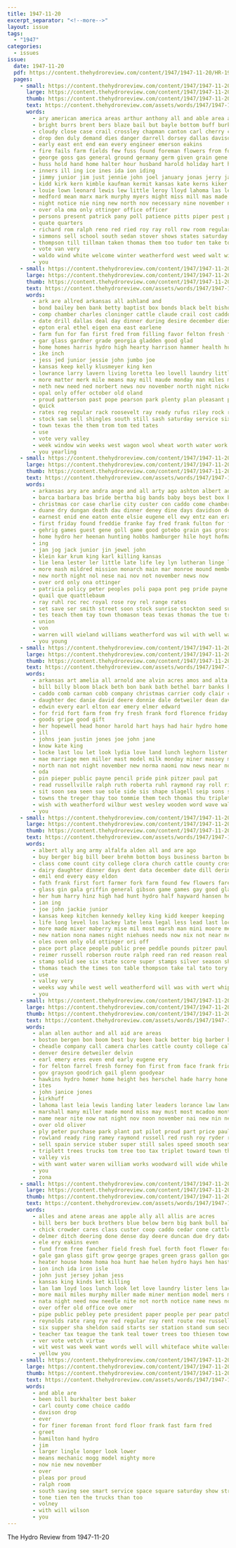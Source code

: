 ```yaml
---
title: 1947-11-20
excerpt_separator: "<!--more-->"
layout: issue
tags:
  - "1947"
categories:
  - issues
issue:
  date: 1947-11-20
  pdf: https://content.thehydroreview.com/content/1947/1947-11-20/HR-1947-11-20.pdf
  pages:
    - small: https://content.thehydroreview.com/content/1947/1947-11-20/small/HR-1947-11-20-01.jpg
      large: https://content.thehydroreview.com/content/1947/1947-11-20/large/HR-1947-11-20-01.jpg
      thumb: https://content.thehydroreview.com/content/1947/1947-11-20/thumbnails/HR-1947-11-20-01.jpg
      text: https://content.thehydroreview.com/assets/words/1947/1947-11-20/HR-1947-11-20-01.txt
      words:
        - ary american america areas arthur anthony all and able area angel august ameri are ago app acres antonio armstrong aue arrington anita
        - bright burrs brent bers blaze bail but bayle bottom buff burk brother basket bower belt bond boll beckham best bill base bench bureau both blevins been brick began barr begin baker business bloom below buys bonds bev
        - cloudy close case crail crossley chapman canton carl cherry colorado carter con comes city cotton cal care chair came caro canfield calvert call christmas cloninger cream canyon chief chisum clyde capaci class carry coupe cake clipper can cost cast company cat
        - drop den duly demand dies danger darrell dorsey dallas davison dodson drain during drew demming daughter days david der dal day davidson
        - early east ent end ean every engineer emerson eakins
        - fire fails farm fields few fuss found foreman flowers from for fin face first force former friday folsom forget ford fell fred frankfort falling fall full ferril frank fee flies field fight flo fer
        - george goss gas general ground germany germ given grain gene german gar greeson givens guardia gall
        - huss hold hand home halter hour husband harold holiday hart has honor hamilton hinton hudson high hal half hydro him had house hill homa herbert held harvey hey how head heine hatfield howard her hee hay
        - inners ill ing ice ines ida ion iding
        - jimmy junior jim just jennie john joel january jonas jerry jack
        - kidd kirk kern kimble kaufman kermit kansas kate kerns kiker king
        - louie lown leonard lewis lew little leroy lloyd lahoma las letty lead later lyn liberty living lin lees line liz ler live love low long lee
        - medford mean marx mark murphy myers might miss mill mas made matter may main marias mon man miles means more millikin mcalester money mer monday max members major mogg march martin miner mills mac
        - night notice nie ning new north nov necessary nine november not nobe near now
        - over ola oma only ottinger office officer
        - persons present patrick pany poll patience pitts piper pest private patterson public past packard pride pankratz plant passage pump pan place pryor per plenty paul pounds price pink
        - quate quarters
        - richard rom ralph reno red ried roy ray roll row room regular rains rowan rain roe ronnie rates
        - simmons sell school south sedan stover shows states saturday supply square sunday springs scott said shingles still scout surface space set stores show san sen sum schoo son spohn stull shock sister six second station september surprise sale study stevens sisson simpson sutton she seed state sat store spies stalk summer such surplus sue sand side switch
        - thompson till tillman taken thomas them too tudor ten take tower towns tom tal than test town thurs then top texas ted tention ties the tank
        - vote van very
        - waldo wind white welcome winter weatherford west weed walt wilson whiteface week was western weak wheat with windows whitten water walker willi weeks went wedding weather worm web wilbur will wells wayne waste well ward way
        - you
    - small: https://content.thehydroreview.com/content/1947/1947-11-20/small/HR-1947-11-20-02.jpg
      large: https://content.thehydroreview.com/content/1947/1947-11-20/large/HR-1947-11-20-02.jpg
      thumb: https://content.thehydroreview.com/content/1947/1947-11-20/thumbnails/HR-1947-11-20-02.jpg
      text: https://content.thehydroreview.com/assets/words/1947/1947-11-20/HR-1947-11-20-02.txt
      words:
        - ark are allred arkansas all ashland and
        - bond bailey ben bank betty baptist box bonds black belt bishop bull bill bring blue ber better
        - comp chamber charles cloninger cattle claude crail cost caddo can council charlie chester city church cary class company corn cashier clinton crawford collins clerk county chambers
        - date drill dallas deal day dinner during desire december dies dunnaway daughter delaney
        - epton eral ethel eigen ena east earlene
        - farm fun for fan first fred from filling favor felton fresh fields fink furnish frank former friday friends foot
        - gar glass gardner grade georgia gladden good glad
        - home homes harris hydro high hearty harrison hammer health huss has harvey homa holes harrow hens her hudson house herndon hays hansen howard head hughes
        - ike inch
        - jess jed junior jessie john jumbo joe
        - kansas keep kelly klusmeyer king ken
        - lowrance larry lavern living loretta leo lovell laundry little last lan
        - more matter merk mile means may mill maude monday man miles middle moors must miss many
        - neth new need ned norbert news nov november north night nickel
        - opal only offer october old oland
        - proud patterson past pope pearson park plenty plan pleasant pro pay public pulley pool pitts people
        - quick
        - rates reg regular rack roosevelt ray ready rufus riley rock robert rub roy roll rate rings ree
        - stock sam sell shingles south still sash saturday service six simpson starts son school sale soon storm such shoupe sunday second store see suppe shape short steer subject scarth stevens sylvester smith sal
        - town texas the them trom tom ted tates
        - use
        - vote very valley
        - week window win weeks west wagon wool wheat worth water work wilbur windows whorton wate weather with wayne ward will whiteface was wye walker well why wife
        - you yearling
    - small: https://content.thehydroreview.com/content/1947/1947-11-20/small/HR-1947-11-20-03.jpg
      large: https://content.thehydroreview.com/content/1947/1947-11-20/large/HR-1947-11-20-03.jpg
      thumb: https://content.thehydroreview.com/content/1947/1947-11-20/thumbnails/HR-1947-11-20-03.jpg
      text: https://content.thehydroreview.com/assets/words/1947/1947-11-20/HR-1947-11-20-03.txt
      words:
        - arkansas ary are andra ange and all arty ago ashton albert ade alfalfa arnold ason
        - barca barbara bas bride bertha big bands baby boys best box been brother bethel boley bread bala bin bag bur berta birdseye buy browne bank
        - christmas cor case charlie city custer con caddo come chambers call cordell company cello cash church class chastain coffey christe chose county clinton cousin
        - duane dry dungan death dau dinner deney dine days davidson delmer daily don day director dodgen daughter
        - earnest enid ene eaton ente elsie eugene ell ewy entz ean eras elaine ebb emil
        - first friday found freddie franke fay fred frank fulton for funck from flowers fish
        - gehrig games guest gene goll game good gotebo grain gas grossen grade george ghost
        - home hydro her heenan hunting hobbs hamburger hile hoyt hofman harold half high hoffman hilda hedge homa howard heck hunt hour heo hope heaven
        - ing
        - jan jog jack junior jin jewel john
        - klein kar krum king karl killing kansas
        - lie lena lester ler little late life ley lyn lutheran linge lindel lat lass
        - more mash mildred mission monarch main mar monroe mound members min mato money miss much mueller melvin moore mee
        - new north night nol nese nai nov not november news now
        - over ord only ona ottinger
        - patricia policy peter peoples poli papa pont peg pride payne per penny par public people plants prayer prosper pan peo perry
        - quail que quattlebaum
        - ray ruhl roc rec royal rose roy rel range rates
        - set save ser smith street soon stock sunrise stockton seed suing stange spas season son session sunday sion see sessoms sable stephens sun state sos service school
        - tes teach them tay town thomason teas texas thomas the tue trip tank taken
        - union
        - von
        - warren will wieland williams weatherford was wil with well water
        - you young
    - small: https://content.thehydroreview.com/content/1947/1947-11-20/small/HR-1947-11-20-04.jpg
      large: https://content.thehydroreview.com/content/1947/1947-11-20/large/HR-1947-11-20-04.jpg
      thumb: https://content.thehydroreview.com/content/1947/1947-11-20/thumbnails/HR-1947-11-20-04.jpg
      text: https://content.thehydroreview.com/assets/words/1947/1947-11-20/HR-1947-11-20-04.txt
      words:
        - arkansas art amelia all arnold ane alvin acres amos and alta ari are ann
        - bill billy bloom black beth bon bank bath bethel barr banks brush been brown blaine buckmaster bryan bartley ben business but byler best
        - caddo comb carman cobb company christmas carrier cody clair city cash coffee count claude clayton carly cor cold cecil county cedar candies
        - daughter dec danie david deere donnie dale detweiler dean davis
        - edwin every earl elton ear emery elmer edward
        - for frid fort farm from fry fresh frank ford florence friday fern
        - goods gripe good gift
        - her hopewell head honor harold hart hays had hair hydro home high hope harmony
        - ill
        - johns jean justin jones joe john jane
        - know kate king
        - locke last lou let look lydia love land lunch leghorn lister leather ler leroy lovely
        - mae marriage men miller mast model milk monday miner massey maxton moxley mile mil miles marion mon masoner
        - north nan not night november new norma naomi now news near nov
        - oda
        - pin pieper public payne pencil pride pink pitzer paul pat
        - read russellville ralph ruth roberta ruhl raymond ray roll rin regular
        - sit soon sea seen sue sole side sis shape slagell seip sons sell strong starts sage schantz saturday school sale spain sunday slagel state such smith son share
        - towns the treger thay too tommie them tech thomas thu triplett
        - wish with weatherford wilbur west wesley wooden word wave waller white williams was will week while window
        - you
    - small: https://content.thehydroreview.com/content/1947/1947-11-20/small/HR-1947-11-20-05.jpg
      large: https://content.thehydroreview.com/content/1947/1947-11-20/large/HR-1947-11-20-05.jpg
      thumb: https://content.thehydroreview.com/content/1947/1947-11-20/thumbnails/HR-1947-11-20-05.jpg
      text: https://content.thehydroreview.com/assets/words/1947/1947-11-20/HR-1947-11-20-05.txt
      words:
        - albert ally ang army alfalfa alden all and are ago
        - buy berger big bill beer brehm bottom boys business barton buller brought barber born brewers bridge book brother bottoms bird been ber but binger bea bud bell best bottoni board betty both baptist bost
        - class come count city college clora church cattle county cross chock car cobb carnegie cooker cable court cost corn course cake crocker care caddo
        - dairy daughter dinner days dent data december date dill dering deere director day
        - emil end every easy eldon
        - fath frank first fort farmer fork farm found few flowers fares fever frid for fast free full from fatal friends french friday former
        - glass gin gala griffin general gibson game games gay good glad gone guy goodwin guest gilmore glory gregg
        - her hum harry hinz high had hunt hydro half hayward hansen head harold hard hinton hutchinson holiday herd hogan heidebrecht has hope hardware haley heineman han harris halt health home hei hopewell held
        - ian ing
        - joe john jackie junior
        - kansas keep kitchen kennedy kelley king kidd keeper keeping
        - life long level los lackey late lena legal less lead last lock like low ler law lowder lucile lefever
        - more made mixer maberry mise mil most marsh man mini moore method masher mona mighty miss miles mas mccall model much mccrary mesch
        - new nation nona names night niehues needs now nix not near newill nitzel nine need november north
        - oles oven only old ottinger ori off
        - pace port place people public pree peddle pounds pitzer paul pleasant points prentice pastor past proud persi par point
        - reimer russell roberson route ralph reed ran red reason real raetz rob
        - stamp solid see six state score super stamps silver season she sterling sheriff schoo side say spies sell small still san scott spray size sons second save slow sturdy straight style sale set south server sch schools shoe station start sen sit service staples sacramento store struck school sandy self said
        - thomas teach the times ton table thompson take tal tato tory throw trent too tou tin towns them traffie then toa trip
        - use
        - valley very
        - weeks way while west well weatherford will was with wert whip whistle write weather western waller warden week wells wayne
        - you
    - small: https://content.thehydroreview.com/content/1947/1947-11-20/small/HR-1947-11-20-06.jpg
      large: https://content.thehydroreview.com/content/1947/1947-11-20/large/HR-1947-11-20-06.jpg
      thumb: https://content.thehydroreview.com/content/1947/1947-11-20/thumbnails/HR-1947-11-20-06.jpg
      text: https://content.thehydroreview.com/assets/words/1947/1947-11-20/HR-1947-11-20-06.txt
      words:
        - alan allen author and all aid are areas
        - boston bergen bon boom best buy been back better big barber bendix bark byran bee blind busi business
        - cheadle company call camera charles cattle county college caller cecil col chamber carruth colo course cover came clear caddo city
        - denver desire detweiler delvin
        - earl emery eres even end early eugene ery
        - for felton farrel fresh forney fon first from face frank frid fall friday farm fast
        - gov grayson goodrich gail glenn goodyear
        - hawkins hydro homer home height hes herschel hade harry hone her had horn has
        - ites
        - john janice jones
        - kirkhuff
        - lahoma last leia lewis landing later leaders lorance law lane lubbock ladd lawford learned
        - marshall many miller made mond miss may must most mcadoo mont macon monday marvin mea mand miler
        - name near nite now nat night nov noon november nai new nin nessman
        - over old oliver
        - ply peter purchase park plant pat pilot proud part price paul pitzer paulin
        - rowland ready ring ramey raymond russell red rush roy ryder res record
        - sell spain service stuber super still sales speed smooth seat station such sina safer shar storm send sale sawatzky saturday schoo sunday
        - triplett trees trucks tom tree too tax triplet toward town the
        - valley vis
        - with want water waren william works woodward will wide while was work working well washita weatherford
        - you
        - zona
    - small: https://content.thehydroreview.com/content/1947/1947-11-20/small/HR-1947-11-20-07.jpg
      large: https://content.thehydroreview.com/content/1947/1947-11-20/large/HR-1947-11-20-07.jpg
      thumb: https://content.thehydroreview.com/content/1947/1947-11-20/thumbnails/HR-1947-11-20-07.jpg
      text: https://content.thehydroreview.com/assets/words/1947/1947-11-20/HR-1947-11-20-07.txt
      words:
        - alles and atene areas ane apple ally all allis are acres
        - bill bers ber buck brothers blue below bern big bank bull baler baptist bros bush bankers ben browne better board bail bee buyers birdseye band borrow buster bonds black binger box bear bethel
        - chick crowder cares class custer coop caddo cedar cone cattle carter clerk county cheap claude cherry can crystal council chalmers chairs corner city christmas came chando chas church christian camps caras cor
        - delmer ditch deering done dense day deere duncan due dry date deal
        - ele ery eakins even
        - fund from free fancher field fresh fuel forth foot flower for fale farm fost first frost frank fast fork foote
        - gale gan glass gift grow george grapes green grass gallon good gal gas goods
        - heater house home homa hoa hunt hae helen hydro hays hen hasten had hove hamm head hinton hand has
        - ion inch ida iron isle
        - john just jersey johan jess
        - kansas king kinds ket killing
        - lan lam loyd loos lunch look let love laundry lister lens lack lingle land
        - more mail miles murphy miller made miner mention model mers many morning money match
        - nata night need now needle nite not north notice name news november new
        - over offer old office ove omer
        - pipe public pebley pete president paper people per pear patch por persons piette plants perfect pill plum pees pipes pat peaches payment plan
        - reynolds rate rang rye red regular ray rent route ree russell row room real rates
        - six supper sha sheldon said starts ser station stand sum second service staples stamp states shen snowball shape sale street seal soon stover set small south square sid sylvester sand sallie stock steel suite stove sell shade season seed stange such styles spring skirvin side seen see special state shall
        - teacher tax teague the tank teal tower trees too thiesen town tees times ten tor thomason terrace them tum
        - ver vote vetch virtue
        - wit west was week want words well will whiteface white waller word wood write wilbur warm work with wide watkins weatherford
        - yellow you
    - small: https://content.thehydroreview.com/content/1947/1947-11-20/small/HR-1947-11-20-08.jpg
      large: https://content.thehydroreview.com/content/1947/1947-11-20/large/HR-1947-11-20-08.jpg
      thumb: https://content.thehydroreview.com/content/1947/1947-11-20/thumbnails/HR-1947-11-20-08.jpg
      text: https://content.thehydroreview.com/assets/words/1947/1947-11-20/HR-1947-11-20-08.txt
      words:
        - and able are
        - been bill burkhalter best baker
        - carl county come choice caddo
        - davison drop
        - ever
        - for finer foreman front ford floor frank fast farm fred
        - greet
        - hamilton hand hydro
        - jim
        - larger lingle longer look lower
        - means mechanic mogg model mighty more
        - now nie new november
        - over
        - pleas por proud
        - ralph room
        - south saving see smart service space square saturday show street
        - tone tien ten the trucks than too
        - volney
        - with will wilson
        - you
---
```


The Hydro Review from 1947-11-20

<!--more-->


